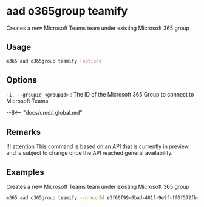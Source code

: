 # aad o365group teamify

Creates a new Microsoft Teams team under existing Microsoft 365 group

## Usage

```sh
m365 aad o365group teamify [options]
```

## Options

`-i, --groupId <groupId>`
: The ID of the Microsoft 365 Group to connect to Microsoft Teams

--8<-- "docs/cmd/_global.md"

## Remarks

!!! attention
    This command is based on an API that is currently in preview and is subject to change once the API reached general availability.

## Examples

Creates a new Microsoft Teams team under existing Microsoft 365 group

```sh
m365 aad o365group teamify --groupId e3f60f99-0bad-481f-9e9f-ff0f572fbd03
```